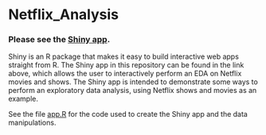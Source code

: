 # Netflix_Analysis

### Please see the [Shiny app](https://hasiegler.shinyapps.io/netflix_analysis/).

Shiny is an R package that makes it easy to build interactive web apps straight from R. 
The Shiny app in this repository can be found in the link above, which allows the user to interactively perform an EDA on Netflix movies and shows.
The Shiny app is intended to demonstrate some ways to perform an exploratory data analysis, using Netflix shows and movies as an example. 

See the file [app.R](https://github.com/hasiegler/Netflix_Analysis/blob/master/app.R) for the code used to create the Shiny app and the data manipulations.
